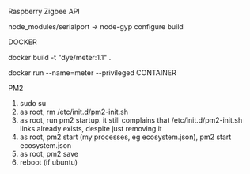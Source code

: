 Raspberry Zigbee API


node_modules/serialport -> node-gyp configure build


DOCKER

docker build -t "dye/meter:1.1" .

docker run --name=meter --privileged CONTAINER

PM2

1. sudo su
2. as root, rm /etc/init.d/pm2-init.sh
3. as root, run pm2 startup. it still complains that /etc/init.d/pm2-init.sh links already exists, despite just removing it
4. as root, pm2 start (my processes, eg ecosystem.json), pm2 start ecosystem.json
5. as root, pm2 save
6. reboot (if ubuntu)
